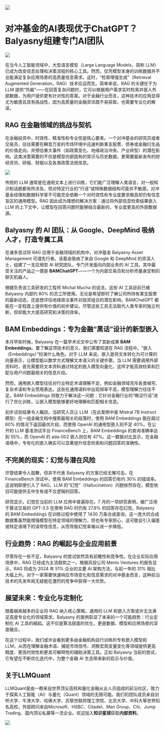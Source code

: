 ![](https://fastly.jsdelivr.net/gh/bucketio/img11@main/2024/10/21/1729466068183-23134fce-3131-4262-b18c-f378d71af4f6.gif)

# 对冲基金的AI表现优于ChatGPT？Balyasny组建专门AI团队

![](https://fastly.jsdelivr.net/gh/bucketio/img9@main/2024/10/20/1729465031968-b3c8959e-1d37-4b8a-91b1-b0b0dfe25143.png)

在当今人工智能领域中，大型语言模型（Large Language Models，简称 LLM）已成为改变信息处理和决策流程的核心工具。然而，仅凭模型本身的训练数据并不总能满足复杂应用场景的高质量信息需求。这时，“检索增强生成”（Retrieval Augmented Generation，RAG）技术应运而生。简单来说，RAG 的关键在于为 LLM 提供“外脑”——在回答复杂问题时，它可以根据用户需求实时检索并嵌入外部数据，为用户提供更有针对性的答案。对于金融行业而言，这种技术的应用显得尤为敏感且具有挑战性，因为高质量的金融资讯既不易获取，也需要专业化的解读。

## RAG 在金融领域的挑战与契机

在金融投资中，时效性、精准性和专业性是核心要素。一个对冲基金的研究员或者交易员，往往需要在瞬息万变的市场环境中迅速判断某支股票、债券或金融衍生品的价值走向，并预估重大事件（如政策变化、地缘政治冲突、产业转型）的潜在影响。这类决策需要的不仅是模型内部固有的常识与历史数据，更需要最新发布的财经资讯、研报、财报以及各类政策法规信息。


![](https://fastly.jsdelivr.net/gh/bucketio/img10@main/2024/12/19/1734652285742-c535017a-a9bd-40a7-9cdf-673e08067855.png)


传统的 LLM 通常是在通用文本上进行训练，它们能广泛理解人类语言，对一般知识和话题都有所涉及，但对特定行业的“行话”或特殊数据结构可能并不敏感。对冲基金经理和数据科学家不可能完全依赖一个对时效性和专业度要求极高却仍有信息盲区的通用模型。RAG 因此成为理想的解决方案：通过将外部信息检索结果嵌入 LLM 的上下文中，让模型在回答问题时能够结合最新的、专业度更高的外部数据源。

## Balyasny 的 AI 团队：从 Google、DeepMind 吸纳人才，打造专属工具

在诸多尝试将 RAG 应用于金融领域的机构中，对冲基金 Balyasny Asset Management 可谓先行者。该基金吸纳了来自 Google 和 DeepMind 的资深人士，组建了一支应用型 AI 研究团队，专门开发面向内部业务的 AI 工具。其中最受关注的产品之一便是 **BAMChatGPT**——一个为内部交易员和分析师量身定制的聊天机器人。

根据负责该工具研发的工程师 Michal Mucha 的说法，这些 AI 工具目前已被 Balyasny 内部约 80% 的员工所使用。无论是希望即时了解公司所持有某支股票的最新动态，还是想评估地缘政治事件对投资组合的潜在影响，BAMChatGPT 都能在一定程度上提供有价值的初步建议。尽管这些工具无法取代人类专家的独立判断，但却能大大提高研究和决策的效率。

## BAM Embeddings：专为金融“黑话”设计的新型嵌入

本月早些时候，Balyasny 在一篇学术论文中公布了其新成果 **BAM Embeddings**。要了解这项技术的意义，我们需要知道在 RAG 流程中，“嵌入（Embeddings）”扮演什么角色。对于 LLM 来说，嵌入是将文本转化为可计算的向量表示，让模型能以数学方式理解文本语义的关键步骤。当 LLM 需要调用外部资料时，首先需要将文本资料通过特定的嵌入模型向量化，这样才能高效检索和匹配与用户问题最相关的信息片段。

然而，通用嵌入模型往往对行业特定术语理解不足，例如金融领域充斥各类缩写、复杂术语和专业惯用表达，这些在通用语料中出现频率不高，模型理解力往往不足。BAM Embeddings 则致力于解决这一问题：它针对金融行业的“晦涩行话”进行了优化训练，让嵌入模型能够更好地理解和匹配相关信息。

初步试验结果令人瞩目。当研究人员让 LLM（在此案例中是 Mistral 7B Instruct 模型）在一组金融文档中搜索最相关的段落时，使用 BAM Embeddings 能在超过 60% 的情况下返回最优片段，而使用 OpenAI 的通用型嵌入则不足 40%。在公开的 LLM 基准测试平台 FinanceBench 上，BAM Embeddings 的查询准确率达到 55%，而 OpenAI 的 ada-002 嵌入则仅有 47%。这一数据对比显示，在金融语境中，专有化的嵌入确实可以显著提升信息检索和问题回答的准确性。

## 不完美的现实：幻觉与潜在风险

尽管结果令人鼓舞，但并不代表 Balyasny 的方案已经无懈可击。在 FinanceBench 测试中，使用 BAM Embeddings 的回答仍有约 30% 的错误率。这说明即使引入了 RAG，LLM 的“幻觉”（Hallucination）问题依然存在，模型依旧可能提供无中生有或不合逻辑的回答。

研究显示，幻觉在当前的 LLM 应用中普遍存在。7 月的一项研究表明，被广泛用于算法交易的 GPT-3.5 在使用 RAG 时仍有 27.8% 的回答存在幻觉。Balyasny 的 BAM Embeddings 在训练过程中使用了 1430 万条合成查询，这一庞大的合成数据集虽然能增强模型在特定领域的理解力，但也有专家担心，这可能会引入偏差或特定语境下的误导性信息，从而导致幻觉率难以进一步降低。

## 行业趋势：RAG 的崛起与企业应用前景

尽管存在一些不足，Balyasny 的尝试依然具有前瞻性和竞争性。在企业实际应用场景中，RAG 已经成为主流趋势之一。根据风投公司 Menlo Ventures 的报告显示，RAG 将成为 2024 年 51% 企业的主要 AI 架构方法，与前一年的 31% 相比大幅上升。对于一家需要快速响应市场变化和信息需求的对冲基金而言，这种前沿技术的先发布局无疑能在激烈的竞争中获得一大优势。

## 展望未来：专业化与定制化

随着越来越多的企业将 RAG 纳入核心策略，通用的 LLM 和嵌入方案或许无法满足高度专业化的领域需求。Balyasny 的案例彰显了未来的一个可能趋势：行业定制化 AI 工具的崛起。这不仅是算法层面的优化，更是数据、模型和应用场景的深度融合。

在这个过程中，我们或许会看到更多由金融机构自行训练的专有嵌入模型和 LLM，从而在理解金融术语、捕捉市场信号、洞察宏观变量变化等领域提供更高精度、更高时效性和更具可解释性的辅助决策工具。正如 Balyasny 当前的尝试，它有望在不断优化迭代中，为整个金融 AI 生态带来新的启示与价值。

## 关于LLMQuant

LLMQuant是由一群来自世界顶尖高校和量化金融从业人员组成的前沿社区，致力于探索人工智能（AI）与量化（Quant）领域的无限可能。我们的团队成员来自剑桥大学、牛津大学、哈佛大学、苏黎世联邦理工学院、北京大学、中科大等世界知名高校，外部顾问来自Microsoft、HSBC、Citadel、Man Group、Citi、Jump Trading、国内顶尖私募等一流企业。欢迎加入**知识星球**获取**内部资料**。




![](https://fastly.jsdelivr.net/gh/bucketio/img2@main/2024/12/19/1734651805067-ed56831e-193d-4e46-a06d-276a0b318786.JPG)
